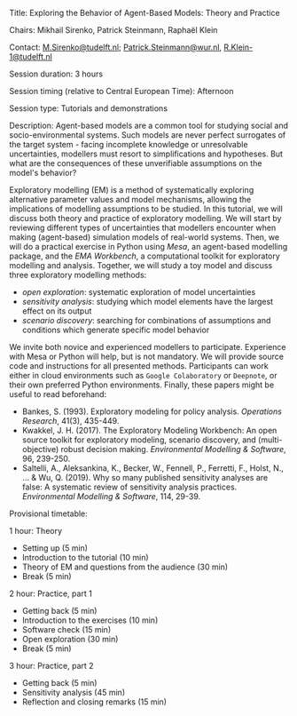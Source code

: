 Title: Exploring the Behavior of Agent-Based Models: Theory and Practice

Chairs: Mikhail Sirenko, Patrick Steinmann, Raphaël Klein

Contact: M.Sirenko@tudelft.nl; Patrick.Steinmann@wur.nl, R.Klein-1@tudelft.nl

Session duration: 3 hours

Session timing (relative to Central European Time): Afternoon

Session type: Tutorials and demonstrations

Description:
Agent-based models are a common tool for studying social and socio-environmental systems. Such models are never perfect surrogates of the target system - facing incomplete knowledge or unresolvable uncertainties, modellers must resort to simplifications and hypotheses. But what are the consequences of these unverifiable assumptions on the model's behavior?

Exploratory modelling (EM) is a method of systematically exploring alternative parameter values and model mechanisms, allowing the implications of modelling assumptions to be studied. In this tutorial, we will discuss both theory and practice of exploratory modelling. We will start by reviewing different types of uncertainties that modellers encounter when making (agent-based) simulation models of real-world systems. Then, we will do a practical exercise in Python using *Mesa*, an agent-based modelling package, and the *EMA Workbench*, a computational toolkit for exploratory modelling and analysis. Together, we will study a toy model and discuss three exploratory modelling methods:
* *open exploration*: systematic exploration of model uncertainties
* *sensitivity analysis*: studying which model elements have the largest effect on its output
* *scenario discovery*: searching for combinations of assumptions and conditions which generate specific model behavior

We invite both novice and experienced modellers to participate. Experience with Mesa or Python will help, but is not mandatory. We will provide source code and instructions for all presented methods. Participants can work either in cloud environments such as `Google Colaboratory` or `Deepnote`, or their own preferred Python environments. Finally, these papers might be useful to read beforehand:
* Bankes, S. (1993). Exploratory modeling for policy analysis. *Operations Research*, 41(3), 435-449.
* Kwakkel, J. H. (2017). The Exploratory Modeling Workbench: An open source toolkit for exploratory modeling, scenario discovery, and (multi-objective) robust decision making. *Environmental Modelling & Software*, 96, 239-250.
* Saltelli, A., Aleksankina, K., Becker, W., Fennell, P., Ferretti, F., Holst, N., ... & Wu, Q. (2019). Why so many published sensitivity analyses are false: A systematic review of sensitivity analysis practices. *Environmental Modelling & Software*, 114, 29-39.

Provisional timetable:

1 hour: Theory
- Setting up (5 min)
- Introduction to the tutorial (10 min)
- Theory of EM and questions from the audience (30 min)
- Break (5 min)

2 hour: Practice, part 1
- Getting back (5 min)
- Introduction to the exercises (10 min)
- Software check (15 min)
- Open exploration (30 min)
- Break (5 min)

3 hour: Practice, part 2
- Getting back (5 min)
- Sensitivity analysis (45 min)
- Reflection and closing remarks (15 min)
